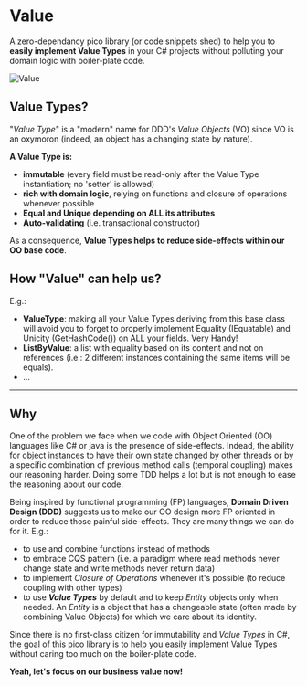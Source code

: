 # Value

A zero-dependancy pico library (or code snippets shed) to help you to __easily implement Value Types__ in your C# projects without polluting your domain logic with boiler-plate code.

![Value](https://github.com/tpierrain/Value/blob/master/Value-small.jpg?raw=true)

## Value Types?
"*Value Type*" is a "modern" name for DDD's *Value Objects* (VO) since VO is an oxymoron (indeed, an object has a changing state by nature).

__A Value Type is:__
 - __immutable__ (every field must be read-only after the Value Type instantiation; no 'setter' is allowed)
 - __rich with domain logic__, relying on functions and closure of operations whenever possible
 - __Equal and Unique depending on ALL its attributes__
 - __Auto-validating__ (i.e. transactional constructor)

As a consequence, __Value Types helps to reduce side-effects within our OO base code__.


## How "Value" can help us?

E.g.: 

 - __ValueType<T>__: making all your Value Types deriving from this base class will avoid you to forget to properly implement Equality (IEquatable) and Unicity (GetHashCode()) on ALL your fields. Very Handy!
 - __ListByValue<T>__: a list with equality based on its content and not on references (i.e.: 2 different instances containing the same items will be equals).
 - ...

---

## Why

One of the problem we face when we code with Object Oriented (OO) languages like C# or java is the presence of side-effects. Indead, the ability for object instances to have their own state changed by other threads or by a specific combination of previous method calls (temporal coupling) makes our reasoning harder. Doing some TDD helps a lot but is not enough to ease the reasoning about our code. 

Being inspired by functional programming (FP) languages, __Domain Driven Design (DDD)__ suggests us to make our OO design more FP oriented in order to reduce those painful side-effects. They are many things we can do for it. E.g.: 
 - to use and combine functions instead of methods
 - to embrace CQS pattern (i.e. a paradigm where read methods never change state and write methods never return data)
 - to implement *Closure of Operations* whenever it's possible (to reduce coupling with other types)
 - to use __*Value Types*__ by default and to keep *Entity* objects only when needed. An *Entity* is a object that has a changeable state (often made by combining Value Objects) for which we care about its identity.

Since there is no first-class citizen for immutability and *Value Types* in C#, the goal of this pico library is to help you easily implement Value Types without caring too much on the boiler-plate code. 

__Yeah, let's focus on our business value now!__


 
 
